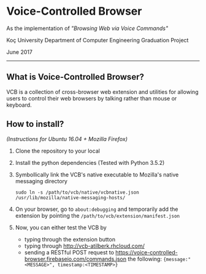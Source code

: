 # Voice-Controlled Browser
As the implementation of *"Browsing Web via Voice Commands"*

Koç University Department of Computer Engineering Graduation Project

June 2017

---

## What is Voice-Controlled Browser?

VCB is a collection of cross-browser web extension and utilities for allowing users to control their web browsers by talking rather than mouse or keyboard.

## How to install?

*(Instructions for Ubuntu 16.04 + Mozilla Firefox)*

1. Clone the repository to your local
1. Install the python dependencies (Tested with Python 3.5.2)
1. Symbollically link the VCB's native executable to Mozilla's native messaging directory

   ```sudo ln -s /path/to/vcb/native/vcbnative.json /usr/lib/mozilla/native-messaging-hosts/```
   
1. On your browser, go to `about:debugging` and temporarily add the extension by pointing the `/path/to/vcb/extension/manifest.json`
   
1. Now, you can either test the VCB by
   - typing through the extension button
   - typing through http://vcb-atilberk.rhcloud.com/
   - sending a RESTful POST request to https://voice-controlled-browser.firebaseio.com/commands.json the following:
      ```{message:"<MESSAGE>", timestamp:<TIMESTAMP>}```

